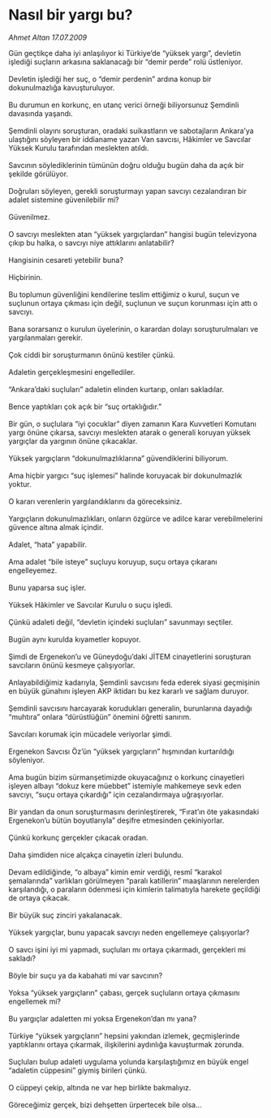 # Nasıl bir yargı bu?

*Ahmet Altan 17.07.2009*

<div class="taraf_structure_2col_1zq">
<div class="margen_n">



 <p>Gün geçtikçe daha iyi anlaşılıyor ki Türkiye’de “yüksek yargı”, devletin işlediği suçların arkasına saklanacağı bir “demir perde” rolü üstleniyor. <br/><br/>Devletin işlediği her suç, o “demir perdenin” ardına konup bir dokunulmazlığa kavuşturuluyor. <br/><br/>Bu durumun en korkunç, en utanç verici örneği biliyorsunuz Şemdinli davasında yaşandı. <br/><br/>Şemdinli olayını soruşturan, oradaki suikastların ve sabotajların Ankara’ya ulaştığını söyleyen bir iddianame yazan Van savcısı, Hâkimler ve Savcılar Yüksek Kurulu tarafından meslekten atıldı. <br/><br/>Savcının söylediklerinin tümünün doğru olduğu bugün daha da açık bir şekilde görülüyor. <br/><br/>Doğruları söyleyen, gerekli soruşturmayı yapan savcıyı cezalandıran bir adalet sistemine güvenilebilir mi? <br/><br/>Güvenilmez. <br/><br/>O savcıyı meslekten atan “yüksek yargıçlardan” hangisi bugün televizyona çıkıp bu halka, o savcıyı niye attıklarını anlatabilir? <br/><br/>Hangisinin cesareti yetebilir buna? <br/><br/>Hiçbirinin. <br/><br/>Bu toplumun güvenliğini kendilerine teslim ettiğimiz o kurul, suçun ve suçlunun ortaya çıkması için değil, suçlunun ve suçun korunması için attı o savcıyı. <br/><br/>Bana sorarsanız o kurulun üyelerinin, o karardan dolayı soruşturulmaları ve yargılanmaları gerekir. <br/><br/>Çok ciddi bir soruşturmanın önünü kestiler çünkü. <br/><br/>Adaletin gerçekleşmesini engellediler. <br/><br/>“Ankara’daki suçluları” adaletin elinden kurtarıp, onları sakladılar. <br/><br/>Bence yaptıkları çok açık bir “suç ortaklığıdır.” <br/><br/>Bir gün, o suçlulara “iyi çocuklar” diyen zamanın Kara Kuvvetleri Komutanı yargı önüne çıkarsa, savcıyı meslekten atarak o generali koruyan yüksek yargıçlar da yargının önüne çıkacaklar. <br/><br/>Yüksek yargıçların “dokunulmazlıklarına” güvendiklerini biliyorum. <br/><br/>Ama hiçbir yargıcı “suç işlemesi” halinde koruyacak bir dokunulmazlık yoktur. <br/><br/>O kararı verenlerin yargılandıklarını da göreceksiniz. <br/><br/>Yargıçların dokunulmazlıkları, onların özgürce ve adilce karar verebilmelerini güvence altına almak içindir. <br/><br/>Adalet, “hata” yapabilir. <br/><br/>Ama adalet “bile isteye” suçluyu koruyup, suçu ortaya çıkaranı engelleyemez. <br/><br/>Bunu yaparsa suç işler. <br/><br/>Yüksek Hâkimler ve Savcılar Kurulu o suçu işledi. <br/><br/>Çünkü adaleti değil, “devletin içindeki suçluları” savunmayı seçtiler. <br/><br/>Bugün aynı kurulda kıyametler kopuyor. <br/><br/>Şimdi de Ergenekon’u ve Güneydoğu’daki JİTEM cinayetlerini soruşturan savcıların önünü kesmeye çalışıyorlar. <br/><br/>Anlayabildiğimiz kadarıyla, Şemdinli savcısını feda ederek siyasi geçmişinin en büyük günahını işleyen AKP iktidarı bu kez kararlı ve sağlam duruyor. <br/><br/>Şemdinli savcısını harcayarak korudukları generalin, burunlarına dayadığı “muhtıra” onlara “dürüstlüğün” önemini öğretti sanırım. <br/><br/>Savcıları korumak için mücadele veriyorlar şimdi. <br/><br/>Ergenekon Savcısı Öz’ün “yüksek yargıçların” hışmından kurtarıldığı söyleniyor. <br/><br/>Ama bugün bizim sürmanşetimizde okuyacağınız o korkunç cinayetleri işleyen albayı “dokuz kere müebbet” istemiyle mahkemeye sevk eden savcıyı, “suçu ortaya çıkardığı” için cezalandırmaya uğraşıyorlar. <br/><br/>Bir yandan da onun soruşturmasını derinleştirerek, “Fırat’ın öte yakasındaki Ergenekon’u bütün boyutlarıyla” deşifre etmesinden çekiniyorlar. <br/><br/>Çünkü korkunç gerçekler çıkacak oradan. <br/><br/>Daha şimdiden nice alçakça cinayetin izleri bulundu. <br/><br/>Devam edildiğinde, “o albaya” kimin emir verdiği, resmî “karakol şemalarında” varlıkları görülmeyen “paralı katillerin” maaşlarının nerelerden karşılandığı, o paraların ödenmesi için kimlerin talimatıyla harekete geçildiği de ortaya çıkacak. <br/><br/>Bir büyük suç zinciri yakalanacak. <br/><br/>Yüksek yargıçlar, bunu yapacak savcıyı neden engellemeye çalışıyorlar? <br/><br/>O savcı işini iyi mi yapmadı, suçluları mı ortaya çıkarmadı, gerçekleri mi sakladı? <br/><br/>Böyle bir suçu ya da kabahati mi var savcının? <br/><br/>Yoksa “yüksek yargıçların” çabası, gerçek suçluların ortaya çıkmasını engellemek mi? <br/><br/>Bu yargıçlar adaletten mi yoksa Ergenekon’dan mı yana? <br/><br/>Türkiye “yüksek yargıçların” hepsini yakından izlemek, geçmişlerinde yaptıklarını ortaya çıkarmak, ilişkilerini aydınlığa kavuşturmak zorunda. <br/><br/>Suçluları bulup adaleti uygulama yolunda karşılaştığımız en büyük engel “adaletin cüppesini” giymiş birileri çünkü. <br/><br/>O cüppeyi çekip, altında ne var hep birlikte bakmalıyız. <br/><br/>Göreceğimiz gerçek, bizi dehşetten ürpertecek bile olsa...</p>
<br/>
<br/>
<br/>



<br/>


<div id="taraf_not">
</div>

</div>


</div>
